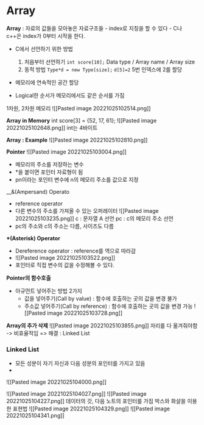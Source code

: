 # Array
__Array__ : 자료의 값들을 모아놓은 자료구조들
	- index로 지칭을 할 수 있다
	- C나 c++은 index가 0부터 시작을 한다.

- C에서 선언하기 위한 방법
	1. 처음부터 선언하기
		`int score[10];`
		Data type / Array name / Array size
	2. 동적 방법
		`Type*d = new Type[size];`
		`d[5]=2` 5번 인덱스에 2를 할당



- 메모리에 연속적인 공간 할당
- Logical한 순서가 메모리에서도 같은 순서를 가짐

1차원, 2차원 메모리
![[Pasted image 20221025102514.png]]

__Array in Memory__
int score[3] = {52, 17, 61};
![[Pasted image 20221025102648.png]]
int는 4바이트

__Array : Example__
![[Pasted image 20221025102810.png]]

__Pointer__
![[Pasted image 20221025103004.png]]
- 메모리의 주소를 저장하는 변수
- \*을 붙이면 포인터 자료형이 됨
- pn이라는 포인터 변수에 n의 메모리 주소를 값으로 지정

__&(Ampersand) Operato
- reference operator
- 다른 변수의 주소를 가져올 수 있는 오퍼레이터
![[Pasted image 20221025103235.png]]
c : 문자열 A 선언
pc : c의 메모리 주소 선언
- pc의 주소와 c의 주소는 다름, 사이즈도 다름


__\*(Asterisk) Operator__
- Dereference operator : reference를 역으로 따라감
- ![[Pasted image 20221025103522.png]]
- 포인터로 직접 변수의 값을 수정해볼 수 있다.

__Pointer의 함수호출__
- 아규먼트 넣어주는 방법 2가지
	- 값을 넣어주기(Call by value) : 함수에 호출하는 곳의 값을 변경 불가
	- 주소값 넣어주기(Call by reference) : 함수에 호출하는 곳의 값을 변경 가능
![[Pasted image 20221025103728.png]]

__Array의 추가 삭제__
![[Pasted image 20221025103855.png]]
자리를 다 옮겨줘야함 -> 비효율적임
=> 해결 : Linked List

### Linked List
- 모든 성분이 자기 자신과 다음 성분의 포인터를 가지고 있음
- 
![[Pasted image 20221025104000.png]]

![[Pasted image 20221025104027.png]]
![[Pasted image 20221025104227.png]]
데이터의 갓, 다음 노트의 포인터를 가짐
박스와 화살을 이용한 표현법
![[Pasted image 20221025104329.png]]
![[Pasted image 20221025104341.png]]


